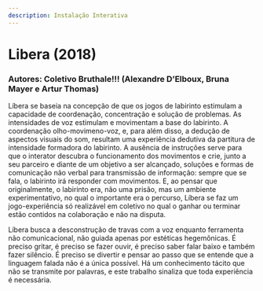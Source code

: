 ```yaml
---
description: Instalação Interativa
---
```


# Libera \(2018\)

### Autores: Coletivo Bruthale!!! \(Alexandre D’Elboux, Bruna Mayer e Artur Thomas\)

Líbera se baseia na concepção de que os jogos de labirinto estimulam a capacidade de coordenação, concentração e solução de problemas. As intensidades de voz estimulam e movimentam a base do labirinto. A coordenação olho-movimeno-voz, e, para além disso, a dedução de aspectos visuais do som, resultam uma experiência dedutiva da partitura de intensidade formadora do labirinto. A ausência de instruções serve para que o interator descubra o funcionamento dos movimentos e crie, junto a seu parceiro e diante de um objetivo a ser alcançado, soluções e formas de comunicação não verbal para transmissão de informação: sempre que se fala, o labirinto irá responder com movimentos. E, ao pensar que originalmente, o labirinto era, não uma prisão, mas um ambiente experimentativo, no qual o importante era o percurso, Líbera se faz um jogo-experiência só realizável em coletivo no qual o ganhar ou terminar estão contidos na colaboração e não na disputa.

Líbera busca a desconstrução de travas com a voz enquanto ferramenta não comunicacional, não guiada apenas por estéticas hegemônicas. É preciso gritar, é preciso se fazer ouvir, é preciso saber falar baixo e também fazer silêncio. É preciso se divertir e pensar ao passo que se entende que a linguagem falada não é a única possível. Há um conhecimento tácito que não se transmite por palavras, e este trabalho sinaliza que toda experiência é necessária.

